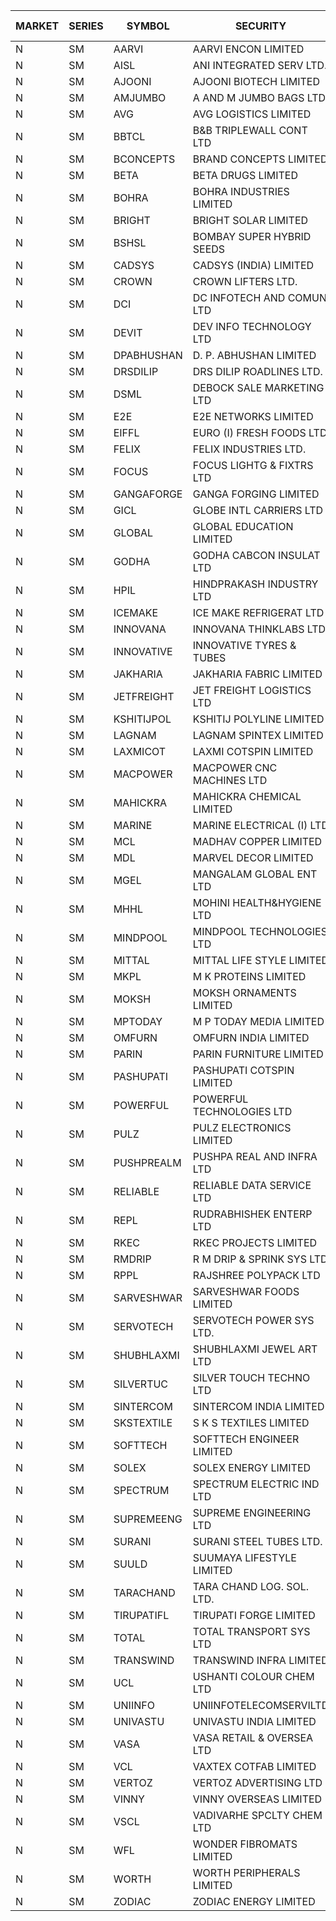 


| MARKET | SERIES | SYMBOL | SECURITY | PREV CL PR | OPEN PRICE | HIGH PRICE | LOW PRICE | CLOSE PRICE | NET TRDVAL | NET TRDQTY | CORP IND | HI 52 WK | LO 52 WK |
| ----- | ----- | ----- | ----- | ----- | ----- | ----- | ----- | ----- | ----- | ----- | ----- | ----- | ----- |
| N | SM | AARVI | AARVI ENCON LIMITED | 21.90 | 20.85 | 20.85 | 20.85 | 20.85 | 83400.00 | 4000 |  | 50.05 | 20.85 |
| N | SM | AISL | ANI INTEGRATED SERV LTD. | 20.70 | 19.75 | 19.75 | 19.70 | 19.70 | 47340.00 | 2400 |  | 73.90 | 19.70 |
| N | SM | AJOONI | AJOONI BIOTECH LIMITED | 8.35 | 7.95 | 7.95 | 7.95 | 7.95 | 31800.00 | 4000 |  | 25.35 | 7.25 |
| N | SM | AMJUMBO | A AND M JUMBO BAGS LTD | 8.90 | 8.50 | 8.50 | 8.50 | 8.50 | 68000.00 | 8000 |  | 64.10 | 7.80 |
| N | SM | AVG | AVG LOGISTICS LIMITED | 57.85 | 46.30 | 46.30 | 46.30 | 46.30 | 55560.00 | 1200 |  | 108.00 | 46.30 |
| N | SM | BBTCL | B&B TRIPLEWALL CONT LTD | 33.00 | 33.50 | 33.50 | 32.00 | 32.45 | 293850.00 | 9000 |  | 54.00 | 21.60 |
| N | SM | BCONCEPTS | BRAND CONCEPTS LIMITED | 20.75 | 19.75 | 19.75 | 19.75 | 19.75 | 414750.00 | 21000 |  | 74.50 | 19.75 |
| N | SM | BETA | BETA DRUGS LIMITED | 53.80 | 51.10 | 64.40 | 43.75 | 55.75 | 880160.00 | 17600 |  | 124.00 | 43.75 |
| N | SM | BOHRA | BOHRA INDUSTRIES LIMITED | .65 | .60 | .60 | .60 | .60 | 6000.00 | 10000 |  | 15.50 | .60 |
| N | SM | BRIGHT | BRIGHT SOLAR LIMITED | 10.95 | 10.45 | 10.45 | 10.45 | 10.45 | 31350.00 | 3000 |  | 30.90 | 6.45 |
| N | SM | BSHSL | BOMBAY SUPER HYBRID SEEDS | 103.70 | 105.00 | 105.00 | 105.00 | 105.00 | 126000.00 | 1200 |  | 136.00 | 98.20 |
| N | SM | CADSYS | CADSYS (INDIA) LIMITED | 17.10 | 16.50 | 16.50 | 16.25 | 16.30 | 228300.00 | 14000 |  | 63.45 | 16.25 |
| N | SM | CROWN | CROWN LIFTERS LTD. | 43.50 | 41.35 | 41.35 | 41.35 | 41.35 | 41350.00 | 1000 |  | 43.50 | 29.90 |
| N | SM | DCI | DC INFOTECH AND COMUN LTD | 45.30 | 45.20 | 45.20 | 45.20 | 45.20 | 135600.00 | 3000 |  | 45.50 | 45.00 |
| N | SM | DEVIT | DEV INFO TECHNOLOGY LTD | 72.00 | 72.00 | 72.00 | 72.00 | 72.00 | 108000.00 | 1500 |  | 101.00 | 65.00 |
| N | SM | DPABHUSHAN | D. P. ABHUSHAN LIMITED | 58.50 | 56.00 | 57.50 | 56.00 | 57.50 | 454000.00 | 8000 |  | 74.25 | 37.50 |
| N | SM | DRSDILIP | DRS DILIP ROADLINES LTD. | 75.50 | 75.00 | 75.00 | 75.00 | 75.00 | 120000.00 | 1600 |  | 78.00 | 75.00 |
| N | SM | DSML | DEBOCK SALE MARKETING LTD | 6.50 | 6.20 | 6.20 | 6.20 | 6.20 | 37200.00 | 6000 |  | 11.40 | 3.55 |
| N | SM | E2E | E2E NETWORKS LIMITED | 15.70 | 15.00 | 15.50 | 14.95 | 14.95 | 271900.00 | 18000 |  | 57.00 | 14.95 |
| N | SM | EIFFL | EURO (I) FRESH FOODS LTD | 95.00 | 95.00 | 95.00 | 78.00 | 78.00 | 435200.00 | 4800 |  | 131.00 | 78.00 |
| N | SM | FELIX | FELIX INDUSTRIES LTD. | 13.50 | 12.85 | 12.85 | 12.85 | 12.85 | 51400.00 | 4000 |  | 25.30 | 12.85 |
| N | SM | FOCUS | FOCUS LIGHTG & FIXTRS LTD | 27.60 | 26.30 | 26.30 | 26.25 | 26.25 | 157650.00 | 6000 |  | 177.55 | 26.25 |
| N | SM | GANGAFORGE | GANGA FORGING LIMITED | 13.55 | 10.85 | 10.85 | 10.85 | 10.85 | 65100.00 | 6000 |  | 21.70 | 10.85 |
| N | SM | GICL | GLOBE INTL CARRIERS LTD | 19.15 | 20.00 | 20.00 | 20.00 | 20.00 | 120000.00 | 6000 |  | 24.90 | 14.20 |
| N | SM | GLOBAL | GLOBAL EDUCATION LIMITED | 63.50 | 51.60 | 51.60 | 50.80 | 50.80 | 255750.00 | 5000 |  | 135.00 | 50.80 |
| N | SM | GODHA | GODHA CABCON INSULAT LTD | 17.20 | 17.90 | 17.90 | 17.90 | 17.90 | 71600.00 | 4000 |  | 28.00 | 10.95 |
| N | SM | HPIL | HINDPRAKASH INDUSTRY LTD | 41.00 | 41.00 | 41.00 | 41.00 | 41.00 | 1230000.00 | 30000 |  | 41.50 | 40.90 |
| N | SM | ICEMAKE | ICE MAKE REFRIGERAT LTD | 41.00 | 36.10 | 37.65 | 32.80 | 33.70 | 2478100.00 | 72000 |  | 89.75 | 32.80 |
| N | SM | INNOVANA | INNOVANA THINKLABS LTD. | 95.75 | 91.00 | 91.50 | 91.00 | 91.50 | 274000.00 | 3000 |  | 416.00 | 91.00 |
| N | SM | INNOVATIVE | INNOVATIVE TYRES & TUBES | 5.90 | 5.40 | 6.00 | 5.40 | 5.95 | 69000.00 | 12000 |  | 25.95 | 5.40 |
| N | SM | JAKHARIA | JAKHARIA FABRIC LIMITED | 179.00 | 179.00 | 180.00 | 172.00 | 180.00 | 2000000.00 | 11200 |  | 207.00 | 172.00 |
| N | SM | JETFREIGHT | JET FREIGHT LOGISTICS LTD | 13.80 | 13.15 | 13.15 | 13.15 | 13.15 | 105200.00 | 8000 |  | 26.00 | 13.15 |
| N | SM | KSHITIJPOL | KSHITIJ POLYLINE LIMITED | 24.00 | 21.60 | 21.60 | 21.60 | 21.60 | 86400.00 | 4000 |  | 37.50 | 21.60 |
| N | SM | LAGNAM | LAGNAM SPINTEX LIMITED | 8.50 | 8.50 | 8.50 | 8.10 | 8.10 | 74550.00 | 9000 |  | 16.20 | 8.10 |
| N | SM | LAXMICOT | LAXMI COTSPIN LIMITED | 7.00 | 7.25 | 7.25 | 7.25 | 7.25 | 43500.00 | 6000 |  | 14.80 | 5.80 |
| N | SM | MACPOWER | MACPOWER CNC MACHINES LTD | 44.80 | 42.60 | 42.60 | 42.60 | 42.60 | 42600.00 | 1000 |  | 164.20 | 42.60 |
| N | SM | MAHICKRA | MAHICKRA CHEMICAL LIMITED | 79.40 | 77.50 | 79.10 | 77.50 | 79.10 | 469050.00 | 6000 |  | 93.50 | 41.60 |
| N | SM | MARINE | MARINE ELECTRICAL (I) LTD | 93.75 | 93.75 | 94.00 | 92.00 | 94.00 | 13314500.00 | 142000 |  | 123.00 | 78.00 |
| N | SM | MCL | MADHAV COPPER LIMITED | 77.95 | 75.00 | 76.00 | 72.00 | 72.00 | 982860.00 | 13200 |  | 358.00 | 62.30 |
| N | SM | MDL | MARVEL DECOR LIMITED | 26.00 | 26.00 | 26.00 | 24.70 | 24.75 | 353900.00 | 14000 |  | 36.10 | 13.90 |
| N | SM | MGEL | MANGALAM GLOBAL ENT LTD | 53.60 | 54.00 | 54.00 | 54.00 | 54.00 | 108000.00 | 2000 |  | 58.30 | 51.05 |
| N | SM | MHHL | MOHINI HEALTH&HYGIENE LTD | 13.50 | 13.00 | 13.00 | 13.00 | 13.00 | 117000.00 | 9000 |  | 35.90 | 13.00 |
| N | SM | MINDPOOL | MINDPOOL TECHNOLOGIES LTD | 13.00 | 12.00 | 12.00 | 12.00 | 12.00 | 48000.00 | 4000 |  | 23.00 | 12.00 |
| N | SM | MITTAL | MITTAL LIFE STYLE LIMITED | 95.00 | 90.25 | 90.25 | 90.25 | 90.25 | 676875.00 | 7500 |  | 167.00 | 76.35 |
| N | SM | MKPL | M K PROTEINS LIMITED | 78.70 | 81.90 | 81.90 | 81.90 | 81.90 | 163800.00 | 2000 |  | 81.90 | 63.50 |
| N | SM | MOKSH | MOKSH ORNAMENTS LIMITED | 29.50 | 29.50 | 29.50 | 29.50 | 29.50 | 442500.00 | 15000 |  | 34.65 | 16.25 |
| N | SM | MPTODAY | M P TODAY MEDIA LIMITED | 18.05 | 18.05 | 18.95 | 17.15 | 17.15 | 806800.00 | 44000 |  | 42.90 | 17.15 |
| N | SM | OMFURN | OMFURN INDIA LIMITED | 7.00 | 5.60 | 6.50 | 5.60 | 6.00 | 108600.00 | 18000 |  | 14.50 | 5.00 |
| N | SM | PARIN | PARIN FURNITURE LIMITED | 51.05 | 52.00 | 52.00 | 40.85 | 41.00 | 1481800.00 | 32000 |  | 72.90 | 40.85 |
| N | SM | PASHUPATI | PASHUPATI COTSPIN LIMITED | 48.10 | 41.00 | 54.00 | 41.00 | 47.40 | 5010480.00 | 104000 |  | 75.00 | 41.00 |
| N | SM | POWERFUL | POWERFUL TECHNOLOGIES LTD | 6.40 | 6.70 | 6.70 | 6.70 | 6.70 | 26800.00 | 4000 |  | 21.50 | 3.45 |
| N | SM | PULZ | PULZ ELECTRONICS LIMITED | 15.00 | 14.00 | 14.00 | 14.00 | 14.00 | 56000.00 | 4000 |  | 46.50 | 14.00 |
| N | SM | PUSHPREALM | PUSHPA REAL AND INFRA LTD | 4.95 | 4.75 | 4.75 | 4.75 | 4.75 | 9500.00 | 2000 |  | 18.15 | 3.70 |
| N | SM | RELIABLE | RELIABLE DATA SERVICE LTD | 31.50 | 33.05 | 33.05 | 33.05 | 33.05 | 79320.00 | 2400 |  | 55.00 | 23.80 |
| N | SM | REPL | RUDRABHISHEK ENTERP LTD | 35.50 | 33.75 | 33.75 | 33.75 | 33.75 | 101250.00 | 3000 |  | 42.20 | 20.60 |
| N | SM | RKEC | RKEC PROJECTS LIMITED | 35.50 | 36.00 | 36.00 | 28.75 | 30.10 | 2546550.00 | 78000 |  | 68.00 | 28.75 |
| N | SM | RMDRIP | R M DRIP & SPRINK SYS LTD | 16.20 | 15.40 | 15.40 | 15.40 | 15.40 | 30800.00 | 2000 |  | 56.15 | 13.00 |
| N | SM | RPPL | RAJSHREE POLYPACK LTD | 84.00 | 80.10 | 80.10 | 79.80 | 79.80 | 159900.00 | 2000 |  | 118.00 | 75.00 |
| N | SM | SARVESHWAR | SARVESHWAR FOODS LIMITED | 11.10 | 10.60 | 10.60 | 10.55 | 10.55 | 50800.00 | 4800 |  | 43.85 | 10.35 |
| N | SM | SERVOTECH | SERVOTECH POWER SYS LTD. | 10.40 | 9.90 | 9.90 | 9.90 | 9.90 | 118800.00 | 12000 |  | 24.50 | 6.50 |
| N | SM | SHUBHLAXMI | SHUBHLAXMI JEWEL ART LTD | 29.15 | 26.25 | 29.90 | 26.25 | 29.90 | 56150.00 | 2000 |  | 209.50 | 26.25 |
| N | SM | SILVERTUC | SILVER TOUCH TECHNO LTD | 100.00 | 100.00 | 100.00 | 100.00 | 100.00 | 100000.00 | 1000 |  | 140.00 | 100.00 |
| N | SM | SINTERCOM | SINTERCOM INDIA LIMITED | 57.50 | 54.80 | 54.80 | 54.80 | 54.80 | 109600.00 | 2000 |  | 81.00 | 54.80 |
| N | SM | SKSTEXTILE | S K S TEXTILES LIMITED | 35.40 | 33.65 | 36.00 | 33.65 | 33.65 | 170950.00 | 5000 |  | 48.90 | 22.25 |
| N | SM | SOFTTECH | SOFTTECH ENGINEER LIMITED | 39.60 | 37.65 | 37.65 | 37.65 | 37.65 | 120480.00 | 3200 |  | 76.25 | 37.65 |
| N | SM | SOLEX | SOLEX ENERGY LIMITED | 30.00 | 24.00 | 24.00 | 24.00 | 24.00 | 48000.00 | 2000 |  | 35.80 | 20.00 |
| N | SM | SPECTRUM | SPECTRUM ELECTRIC IND LTD | 55.00 | 53.00 | 53.00 | 53.00 | 53.00 | 106000.00 | 2000 |  | 63.50 | 53.00 |
| N | SM | SUPREMEENG | SUPREME ENGINEERING LTD | 20.00 | 19.00 | 19.00 | 19.00 | 19.00 | 76000.00 | 4000 |  | 42.00 | 17.60 |
| N | SM | SURANI | SURANI STEEL TUBES LTD. | 27.30 | 24.80 | 24.80 | 24.80 | 24.80 | 49600.00 | 2000 |  | 54.80 | 24.80 |
| N | SM | SUULD | SUUMAYA LIFESTYLE LIMITED | 20.50 | 21.50 | 21.50 | 19.50 | 19.50 | 832000.00 | 40000 |  | 34.30 | 15.05 |
| N | SM | TARACHAND | TARA CHAND LOG. SOL. LTD. | 30.90 | 29.00 | 29.00 | 26.65 | 26.65 | 220800.00 | 8000 |  | 43.75 | 25.55 |
| N | SM | TIRUPATIFL | TIRUPATI FORGE LIMITED | 28.20 | 26.80 | 26.80 | 26.80 | 26.80 | 85760.00 | 3200 |  | 51.00 | 25.55 |
| N | SM | TOTAL | TOTAL TRANSPORT SYS LTD | 26.45 | 25.15 | 25.15 | 25.15 | 25.15 | 150900.00 | 6000 |  | 48.95 | 25.15 |
| N | SM | TRANSWIND | TRANSWIND INFRA LIMITED | 2.85 | 2.95 | 2.95 | 2.95 | 2.95 | 11800.00 | 4000 |  | 10.35 | 2.85 |
| N | SM | UCL | USHANTI COLOUR CHEM LTD | 29.50 | 25.00 | 25.00 | 25.00 | 25.00 | 150000.00 | 6000 |  | 74.50 | 25.00 |
| N | SM | UNIINFO | UNIINFOTELECOMSERVILTD | 18.85 | 18.50 | 18.90 | 16.95 | 17.00 | 363300.00 | 20000 |  | 44.80 | 16.40 |
| N | SM | UNIVASTU | UNIVASTU INDIA LIMITED | 38.50 | 37.00 | 37.00 | 34.50 | 34.50 | 214500.00 | 6000 |  | 85.00 | 34.50 |
| N | SM | VASA | VASA RETAIL & OVERSEA LTD | 6.80 | 6.55 | 6.55 | 6.55 | 6.55 | 26200.00 | 4000 |  | 26.10 | 6.50 |
| N | SM | VCL | VAXTEX COTFAB LIMITED | 21.10 | 19.00 | 19.00 | 19.00 | 19.00 | 114000.00 | 6000 |  | 25.50 | 19.00 |
| N | SM | VERTOZ | VERTOZ ADVERTISING LTD | 71.30 | 67.75 | 67.75 | 57.05 | 57.05 | 462120.00 | 7200 |  | 211.00 | 57.05 |
| N | SM | VINNY | VINNY OVERSEAS LIMITED | 36.30 | 32.90 | 32.90 | 32.90 | 32.90 | 98700.00 | 3000 |  | 46.25 | 32.90 |
| N | SM | VSCL | VADIVARHE SPCLTY CHEM LTD | 8.95 | 8.55 | 8.55 | 8.55 | 8.55 | 25650.00 | 3000 |  | 41.45 | 8.55 |
| N | SM | WFL | WONDER FIBROMATS LIMITED | 83.00 | 78.85 | 84.95 | 78.85 | 84.85 | 931120.00 | 11200 |  | 100.00 | 78.85 |
| N | SM | WORTH | WORTH PERIPHERALS LIMITED | 41.75 | 41.50 | 41.70 | 39.00 | 41.70 | 430050.00 | 10500 |  | 72.95 | 33.80 |
| N | SM | ZODIAC | ZODIAC ENERGY LIMITED | 14.50 | 13.80 | 13.80 | 13.80 | 13.80 | 27600.00 | 2000 |  | 32.00 | 13.80 |



